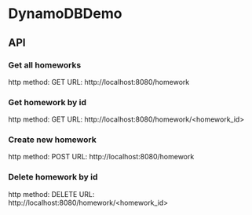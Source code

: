 # DynamoDBDemo

## API

### Get all homeworks
http method: GET
URL: http://localhost:8080/homework

### Get homework by id
http method: GET
URL: http://localhost:8080/homework/<homework_id>

### Create new homework
http method: POST
URL: http://localhost:8080/homework

### Delete homework by id
http method: DELETE
URL: http://localhost:8080/homework/<homework_id>
